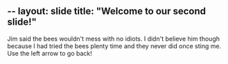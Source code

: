 --
layout: slide
title: "Welcome to our second slide!"
--
Jim said the bees wouldn't mess with no idiots. I didn't believe him though because I had tried the bees plenty time and they never did once sting me. 
Use the left arrow to go back!
